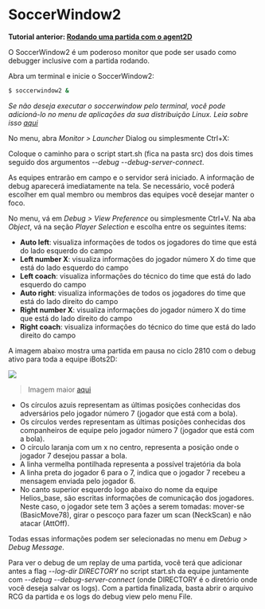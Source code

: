 # SoccerWindow2

**Tutorial anterior: [Rodando uma partida com o agent2D](https://github.com/RoboCup2D/tutorial/blob/master/sections/running-a-match-with-agent2d.md)**

O SoccerWindow2 é um poderoso monitor que pode ser usado como debugger inclusive com a partida rodando.

Abra um terminal e inicie o SoccerWindow2:
```bash
$ soccerwindow2 &
```

_Se não deseja executar o soccerwindow pelo terminal, você pode adicioná-lo no menu de aplicações da sua distribuição Linux. Leia sobre isso [aqui](https://developer.gnome.org/integration-guide/stable/desktop-files.html.en)_


No menu, abra _Monitor > Launcher_ Dialog ou simplesmente Ctrl+X:

Coloque o caminho para o script start.sh (fica na pasta src) dos dois times seguido dos argumentos _--debug --debug-server-connect_.

As equipes entrarão em campo e o servidor será iniciado. A informação de debug aparecerá imediatamente na tela. Se necessário,  você poderá escolher em qual membro ou membros das equipes você desejar manter o foco.

No menu, vá em _Debug > View Preference_ ou simplesmente Ctrl+V. Na aba _Object_, vá na seção _Player Selection_ e escolha entre os seguintes items:
- **Auto left**: visualiza informações de todos os jogadores do time que está do lado esquerdo do campo
- **Left number X**: visualiza informações do jogador número X do time que está do lado esquerdo do campo 
- **Left coach**: visualiza informações do técnico do time que está do lado esquerdo do campo 
- **Auto right**: visualiza informações de todos os jogadores do time que está do lado direito do campo
- **Right number X**: visualiza informações do jogador número X do time que está do lado direito do campo 
- **Right coach**: visualiza informações do técnico do time que está do lado direito do campo 

A imagem abaixo mostra uma partida em pausa no ciclo 2810 com o debug ativo para toda a equipe iBots2D:

![](https://github.com/RoboCup2D/tutorial/raw/master/images/debug-view.png)
> Imagem maior [aqui](https://github.com/RoboCup2D/tutorial/raw/master/images/debug-view.png)

- Os círculos azuis representam as últimas posições conhecidas dos adversários pelo jogador número 7 (jogador que está com a bola).
- Os círculos verdes representam as últimas posições conhecidas dos companheiros de equipe pelo jogador número 7 (jogador que está com a bola).
- O círculo laranja com um x no centro, representa a posição onde o jogador 7 desejou passar a bola.
- A linha vermelha pontilhada representa a possível trajetória da bola
- A linha preta do jogador 6 para o 7, indica que o jogador 7 recebeu a mensagem enviada pelo jogador 6.
- No canto superior esquerdo logo abaixo do nome da equipe Helios_base, são escritas informações de comunicação dos jogadores. Neste caso, o jogador sete tem 3 ações a serem tomadas: mover-se (BasicMove78), girar o pescoço para fazer um scan (NeckScan) e não atacar (AttOff).

Todas essas informações podem ser selecionadas no menu em _Debug > Debug Message_.

Para ver o debug de um replay de uma partida, você terá que adicionar antes a flag _--log-dir DIRECTORY_ no script start.sh da equipe juntamente com  _--debug --debug-server-connect_ (onde DIRECTORY é o diretório onde você deseja salvar os logs). Com a partida finalizada, basta abrir o arquivo RCG da partida e os logs do debug view pelo menu File.
